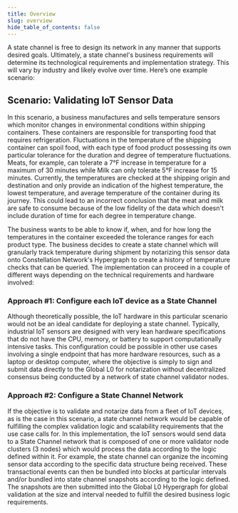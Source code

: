 ```yaml
---
title: Overview
slug: overview
hide_table_of_contents: false
---
```


A state channel is free to design its network in any manner that supports desired goals. Ultimately, a state channel's business requirements will determine its technological requirements and implementation strategy. This will vary by industry and likely evolve over time. Here’s one example scenario:

## Scenario: Validating IoT Sensor Data[](https://documents-hub.netlify.app/statechannels/scdesign#scenario-validating-iot-sensor-data)

In this scenario, a business manufactures and sells temperature sensors which monitor changes in environmental conditions within shipping containers. These containers are responsible for transporting food that requires refrigeration. Fluctuations in the temperature of the shipping container can spoil food, with each type of food product possessing its own particular tolerance for the duration and degree of temperature fluctuations. Meats, for example, can tolerate a 7°F increase in temperature for a maximum of 30 minutes while Milk can only tolerate 5°F increase for 15 minutes. Currently, the temperatures are checked at the shipping origin and destination and only provide an indication of the highest temperature, the lowest temperature, and average temperature of the container during its journey. This could lead to an incorrect conclusion that the meat and milk are safe to consume because of the low fidelity of the data which doesn't include duration of time for each degree in temperature change.

The business wants to be able to know if, when, and for how long the temperatures in the container exceeded the tolerance ranges for each product type. The business decides to create a state channel which will granularly track temperature during shipment by notarizing this sensor data onto Constellation Network's Hypergraph to create a history of temperature checks that can be queried. The implementation can proceed in a couple of different ways depending on the technical requirements and hardware involved:

### Approach #1: Configure each IoT device as a State Channel

Although theoretically possible, the IoT hardware in this particular scenario would not be an ideal candidate for deploying a state channel. Typically, industrial IoT sensors are designed with very lean hardware specifications that do not have the CPU, memory, or battery to support computationally intensive tasks. This configuration could be possible in other use cases involving a single endpoint that has more hardware resources, such as a laptop or desktop computer, where the objective is simply to sign and submit data directly to the Global L0 for notarization without decentralized consensus being conducted by a network of state channel validator nodes.

### Approach #2: Configure a State Channel Network

If the objective is to validate and notarize data from a fleet of IoT devices, as is the case in this scenario, a state channel network would be capable of fulfilling the complex validation logic and scalability requirements that the use case calls for. In this implementation, the IoT sensors would send data to a State Channel network that is composed of one or more validator node clusters (3 nodes) which would process the data according to the logic defined within it. For example, the state channel can organize the incoming sensor data according to the specific data structure being received. These transactional events can then be bundled into blocks at particular intervals and/or bundled into state channel snapshots according to the logic defined. The snapshots are then submitted into the Global L0 Hypergraph for global validation at the size and interval needed to fulfill the desired business logic requirements.